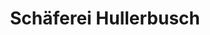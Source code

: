 ---
title: "Schäferei Hullerbusch"
url: /feldberger-seenlandschaft/schaeferei-hullerbusch/
shop: Hofladen
---